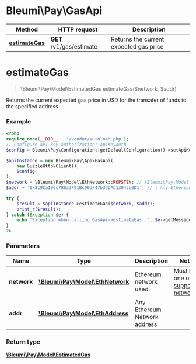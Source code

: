 # Bleumi\Pay\GasApi


Method | HTTP request | Description
------------- | ------------- | -------------
[**estimateGas**](GasApi.md#estimateGas) | **GET** /v1/gas/estimate | Returns the current expected gas price

# **estimateGas**
> \Bleumi\Pay\Model\EstimatedGas estimateGas($network, $addr)

Returns the current expected gas price in USD for the transafer of funds to the specified address 

### Example
```php
<?php
require_once(__DIR__ . '/vendor/autoload.php');
// Configure API key authorization: ApiKeyAuth
$config = Bleumi\Pay\Configuration::getDefaultConfiguration()->setApiKey('x-api-key', '<Your API Key>'); // Replace <Your API Key> with your actual API key

$apiInstance = new Bleumi\Pay\Api\GasApi(
    new GuzzleHttp\Client(),
    $config
);
$network = \Bleumi\Pay\Model\EthNetwork::ROPSTEN; // \Bleumi\Pay\Model\EthNetwork | 
$addr = '0x8c9Ca106c78633F91Bc90dF47b3dDAb13043b0D1'; // | Any Ethereum Address

try {
    $result = $apiInstance->estimateGas($network, $addr);
    print_r($result);
} catch (Exception $e) {
    echo 'Exception when calling GasApi->estimateGas: ', $e->getMessage(), PHP_EOL;
}
?>
```

### Parameters

Name | Type | Description  | Notes
------------- | ------------- | ------------- | -------------
 **network** | [**\Bleumi\Pay\Model\EthNetwork**](../Model/EthNetwork.md)| Ethereum network used. | Must be one of the [supported networks](Ethereum.md#Supported-Ethereum-Networks).
 **addr** | [**\Bleumi\Pay\Model\EthAddress**](../Model/EthAddress.md)| Any Ethereum Network address |

### Return type

[**\Bleumi\Pay\Model\EstimatedGas**](../Model/EstimatedGas.md)

